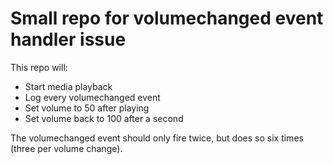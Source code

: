 # Small repo for volumechanged event handler issue

This repo will:
- Start media playback
- Log every volumechanged event
- Set volume to 50 after playing
- Set volume back to 100 after a second

The volumechanged event should only fire twice, but does so six times (three per volume change).
